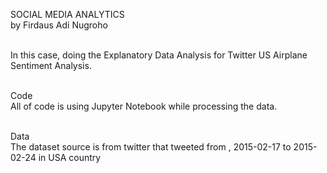 SOCIAL MEDIA ANALYTICS <br>
by Firdaus Adi Nugroho<br><br>


In this case, doing the Explanatory Data Analysis for Twitter US Airplane Sentiment Analysis.
<br><br>

Code<br>
All of code is using Jupyter Notebook while processing the data.
<br><br>

Data<br>
The dataset source is from twitter that tweeted from , 2015-02-17 to 2015-02-24 in USA country
